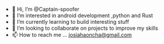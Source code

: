 - 👋 Hi, I’m @Captain-spoofer
- 👀 I’m interested in android development ,python and Rust
- 🌱 I’m currently learning to build interesting stuff
- 💞️ I’m looking to collaborate on projects to improve my skills
- 📫 How to reach me ... josiahaoncha@gmail.com

<!---
Captain-spoofer/Captain-spoofer is a ✨ special ✨ repository because its `README.md` (this file) appears on your GitHub profile.
You can click the Preview link to take a look at your changes.
--->
